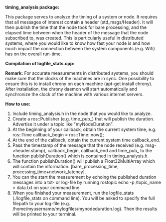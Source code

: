 **timing_analysis package:**

This package serves to analyze the timing of a system or node. It requires that all messages of interest contain a header (std_msgs/Header). It will then publish the time that the node took for bare processing, and the elapsed time between when the header of the message that the node subscribed to, was created. This is particularly useful in distributed systems, where you would like to know how fast your node is and how much impact the connection between the system components (e.g. Wifi) has on the overall run-time.

**Compilation of logfile_stats.cpp:** 

**Remark:** For accurate measurements in distributed systems, you should make sure that the clocks of the machines are in sync. One possibility to ensure this is to install chrony on each machine (apt-get install chrony). After installation, the chrony daemon will start automatically and synchronize the clock of the machine with various internet servers.

**How to use:**

1. Include timing_analysis.h in the node that you would like to analyze.
2. Create a ros::Publisher (e.g. time_pub_) that will publish the duration. Advertise it under a topic like "myNodeDuration".
3. At the beginning of your callback, obtain the current system time, e.g. ros::Time callback_begin = ros::Time::now();
4. At the end of the callback, obtain the current system time callback_end.
5. Pass the timestamp of the message that the node received (e.g. msg->header.stamp), callback_begin, callback_end and time_pub_ to the function publishDuration() which is contained in timing_analysis.h.
6. The function publishDuration() will publish a Float32MultiArray which will contain the information:
[bare_processing_time, processing_time+network_latency].
7. You can the start the measurement by echoing the published duration messages into a txt- or log-file by running 
rostopic echo -p /topic_name > data.txt on your command line.
8. When you finished your measurement, run the logfile_stats (./logfile_stats on command line). You will be asked to specify the full filepath to your log-file (e.g. /home/myusername/mylogfiles/mynodeduration.log). Then the results will be printed to your terminal.
